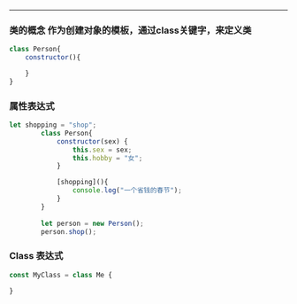 ***
### 类的概念   作为创建对象的模板，通过class关键字，来定义类
```js
class Person{
    constructor(){

    }
}
```
### 属性表达式
```js
let shopping = "shop";
        class Person{
            constructor(sex) {
                this.sex = sex;
                this.hobby = "女";
            }

            [shopping](){
                console.log("一个省钱的春节");
            }
        }
       
        let person = new Person();
        person.shop(); 
```
### Class 表达式
```js
const MyClass = class Me {

}
```